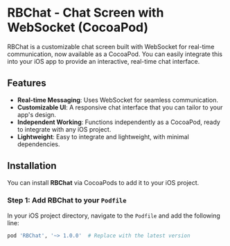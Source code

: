 # RBChat - Chat Screen with WebSocket (CocoaPod)

RBChat is a customizable chat screen built with WebSocket for real-time communication, now available as a CocoaPod. You can easily integrate this into your iOS app to provide an interactive, real-time chat interface.

## Features
- **Real-time Messaging**: Uses WebSocket for seamless communication.
- **Customizable UI**: A responsive chat interface that you can tailor to your app's design.
- **Independent Working**: Functions independently as a CocoaPod, ready to integrate with any iOS project.
- **Lightweight**: Easy to integrate and lightweight, with minimal dependencies.

## Installation

You can install **RBChat** via CocoaPods to add it to your iOS project.

### Step 1: Add RBChat to your `Podfile`

In your iOS project directory, navigate to the `Podfile` and add the following line:

```ruby
pod 'RBChat', '~> 1.0.0'  # Replace with the latest version

